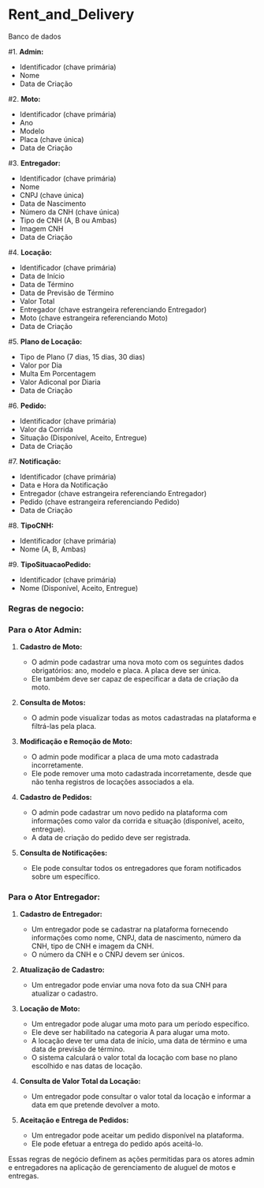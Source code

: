 # Rent_and_Delivery

Banco de dados

#1. **Admin:**
   - Identificador (chave primária)
   - Nome
   - Data de Criação

#2. **Moto:**
   - Identificador (chave primária)
   - Ano
   - Modelo
   - Placa (chave única)
   - Data de Criação

#3. **Entregador:**
   - Identificador (chave primária)
   - Nome
   - CNPJ (chave única)
   - Data de Nascimento
   - Número da CNH (chave única)
   - Tipo de CNH (A, B ou Ambas)
   - Imagem CNH
   - Data de Criação

#4. **Locação:**
   - Identificador (chave primária)
   - Data de Início
   - Data de Término
   - Data de Previsão de Término
   - Valor Total
   - Entregador (chave estrangeira referenciando Entregador)
   - Moto (chave estrangeira referenciando Moto)
   - Data de Criação

#5. **Plano de Locação:**
   - Tipo de Plano (7 dias, 15 dias, 30 dias)
   - Valor por Dia
   - Multa Em Porcentagem
   - Valor Adiconal por Diaria	
   - Data de Criação

#6. **Pedido:**
   - Identificador (chave primária)
   - Valor da Corrida
   - Situação (Disponível, Aceito, Entregue)
   - Data de Criação

#7. **Notificação:**
   - Identificador (chave primária)
   - Data e Hora da Notificação
   - Entregador (chave estrangeira referenciando Entregador)
   - Pedido (chave estrangeira referenciando Pedido)
   - Data de Criação

#8. **TipoCNH:**
   - Identificador (chave primária)
   - Nome (A, B, Ambas)

#9. **TipoSituacaoPedido:**
   - Identificador (chave primária)
   - Nome (Disponível, Aceito, Entregue)


### Regras de negocio:

### Para o Ator Admin:

1. **Cadastro de Moto:**
   - O admin pode cadastrar uma nova moto com os seguintes dados obrigatórios: ano, modelo e placa. A placa deve ser única.
   - Ele também deve ser capaz de especificar a data de criação da moto.

2. **Consulta de Motos:**
   - O admin pode visualizar todas as motos cadastradas na plataforma e filtrá-las pela placa.

3. **Modificação e Remoção de Moto:**
   - O admin pode modificar a placa de uma moto cadastrada incorretamente.
   - Ele pode remover uma moto cadastrada incorretamente, desde que não tenha registros de locações associados a ela.

4. **Cadastro de Pedidos:**
   - O admin pode cadastrar um novo pedido na plataforma com informações como valor da corrida e situação (disponível, aceito, entregue).
   - A data de criação do pedido deve ser registrada.

5. **Consulta de Notificações:**
   - Ele pode consultar todos os entregadores que foram notificados sobre um   específico.

### Para o Ator Entregador:

1. **Cadastro de Entregador:**
   - Um entregador pode se cadastrar na plataforma fornecendo informações como nome, CNPJ, data de nascimento, número da CNH, tipo de CNH e imagem da CNH.
   - O número da CNH e o CNPJ devem ser únicos.

2. **Atualização de Cadastro:**
   - Um entregador pode enviar uma nova foto da sua CNH para atualizar o cadastro.

3. **Locação de Moto:**
   - Um entregador pode alugar uma moto para um período específico.
   - Ele deve ser habilitado na categoria A para alugar uma moto.
   - A locação deve ter uma data de início, uma data de término e uma data de previsão de término.
   - O sistema calculará o valor total da locação com base no plano escolhido e nas datas de locação.

4. **Consulta de Valor Total da Locação:**
   - Um entregador pode consultar o valor total da locação e informar a data em que pretende devolver a moto.

5. **Aceitação e Entrega de Pedidos:**
   - Um entregador pode aceitar um pedido disponível na plataforma.
   - Ele pode efetuar a entrega do pedido após aceitá-lo.

Essas regras de negócio definem as ações permitidas para os atores admin e entregadores na aplicação de gerenciamento de aluguel de motos e entregas.
